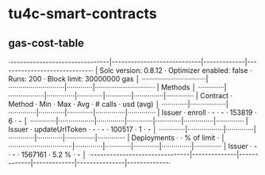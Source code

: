 # tu4c-smart-contracts

## gas-cost-table
·-------------------------------|----------------------------|-------------|-----------------------------·
|     Solc version: 0.8.12      ·  Optimizer enabled: false  ·  Runs: 200  ·  Block limit: 30000000 gas  │
································|····························|·············|······························
|  Methods                                                                                               │
·············|··················|··············|·············|·············|···············|··············
|  Contract  ·  Method          ·  Min         ·  Max        ·  Avg        ·  # calls      ·  usd (avg)  │
·············|··················|··············|·············|·············|···············|··············
|  Issuer    ·  enroll          ·           -  ·          -  ·     153819  ·            6  ·          -  │
·············|··················|··············|·············|·············|···············|··············
|  Issuer    ·  updateUrlToken  ·           -  ·          -  ·     100517  ·            1  ·          -  │
·············|··················|··············|·············|·············|···············|··············
|  Deployments                  ·                                          ·  % of limit   ·             │
································|··············|·············|·············|···············|··············
|  Issuer                       ·           -  ·          -  ·    1567161  ·        5.2 %  ·          -  │
·-------------------------------|--------------|-------------|-------------|---------------|-------------·